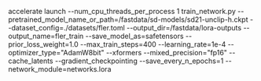 accelerate launch --num_cpu_threads_per_process 1 train_network.py 
    --pretrained_model_name_or_path=/fastdata/sd-models/sd21-unclip-h.ckpt
    --dataset_config=./datasets/fler.toml 
    --output_dir=/fastdata/lora-outputs 
    --output_name=fler_train 
    --save_model_as=safetensors 
    --prior_loss_weight=1.0 
    --max_train_steps=400 
    --learning_rate=1e-4 
    --optimizer_type="AdamW8bit" 
    --xformers 
    --mixed_precision="fp16" 
    --cache_latents 
    --gradient_checkpointing
    --save_every_n_epochs=1 
    --network_module=networks.lora